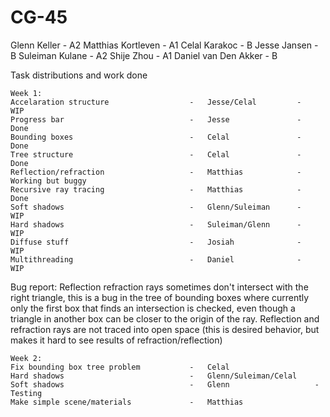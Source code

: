 # CG-45

Glenn Keller                -   A2
Matthias Kortleven          -   A1
Celal  Karakoc              -   B
Jesse Jansen                -   B
Suleiman Kulane             -   A2
Shije Zhou                  -   A1
Daniel van Den Akker        -   B

Task distributions and work done

    Week 1:
    Accelaration structure                  -   Jesse/Celal         -   WIP
    Progress bar                            -   Jesse               -   Done
    Bounding boxes                          -   Celal               -   Done
    Tree structure                          -   Celal               -   Done
    Reflection/refraction                   -   Matthias            -   Working but buggy
    Recursive ray tracing                   -   Matthias            -   Done
    Soft shadows                            -   Glenn/Suleiman      -   WIP
    Hard shadows                            -   Suleiman/Glenn      -   WIP
    Diffuse stuff                           -   Josiah              -   WIP
    Multithreading                          -   Daniel              -   WIP

Bug report:
    Reflection refraction rays sometimes don't intersect with the right triangle, this is a bug in the tree of bounding boxes where currently only the first box that finds an intersection is checked, even though a triangle in another box can be closer to the origin of the ray.
    Reflection and refraction rays are not traced into open space (this is desired behavior, but makes it hard to see results of refraction/reflection)

    Week 2:
    Fix bounding box tree problem           -   Celal
    Hard shadows                            -   Glenn/Suleiman/Celal
    Soft shadows                            -   Glenn                   -   Testing
    Make simple scene/materials             -   Matthias
